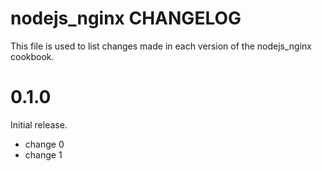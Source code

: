 # nodejs_nginx CHANGELOG

This file is used to list changes made in each version of the nodejs_nginx cookbook.

# 0.1.0

Initial release.

- change 0
- change 1


